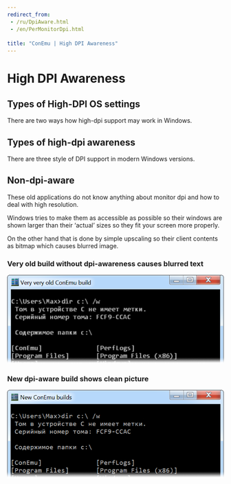 ```yaml
---
redirect_from:
 - /ru/DpiAware.html
 - /en/PerMonitorDpi.html

title: "ConEmu | High DPI Awareness"
---
```


# High DPI Awareness

<h2 id="Types_of_High-DPI_OS_settings"> Types of High-DPI OS settings </h2>

There are two ways how high-dpi support may work in Windows.


<h2 id="Types_of_high-dpi_awareness"> Types of high-dpi awareness </h2>

There are three style of DPI support in modern Windows versions.


<h2 id="Non-dpi-aware"> Non-dpi-aware </h2>

These old applications do not know anything about monitor dpi and how to deal with high resolution.

Windows tries to make them as accessible as possible so their windows are shown
larger than their ‘actual’ sizes so they fit your screen more properly.

On the other hand that is done by simple upscaling so their client contents
as bitmap which causes blurred image.


<h3 id="Very_old_build_without_dpi-awareness_causes_blurred_text"> Very old build without dpi-awareness causes blurred text </h3>

![Very old ConEmu build without dpi-awareness](/img/dpi-old-150.png)

<h3 id="New_dpi-aware_build_shows_clean_picture"> New dpi-aware build shows clean picture </h3>

![New dpi-aware ConEmu build](/img/dpi-new-150.png)
